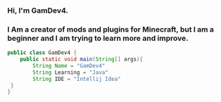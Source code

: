 ### Hi, I'm GamDev4.
### I Am a creator of mods and plugins for Minecraft, but I am a beginner and I am trying to learn more and improve.
```java
public class GamDev4 {
    public static void main(String[] args){
        String Name = "GamDev4"
        String Learning = "Java"
        String IDE = "Intellij Idea"
 }
}
```
<!--
**GamDev4/GamDev4** is a ✨ _special_ ✨ repository because its `README.md` (this file) appears on your GitHub profile.

Here are some ideas to get you started:

- 🔭 I’m currently working on ...
- 🌱 I’m currently learning ...
- 👯 I’m looking to collaborate on ...
- 🤔 I’m looking for help with ...
- 💬 Ask me about ...
- 📫 How to reach me: ...
- 😄 Pronouns: ...
- ⚡ Fun fact: ...
-->
